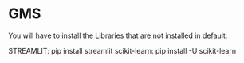 # GMS
You will have to install the Libraries that are not installed in default.

STREAMLIT: pip install streamlit
scikit-learn: pip install -U scikit-learn
